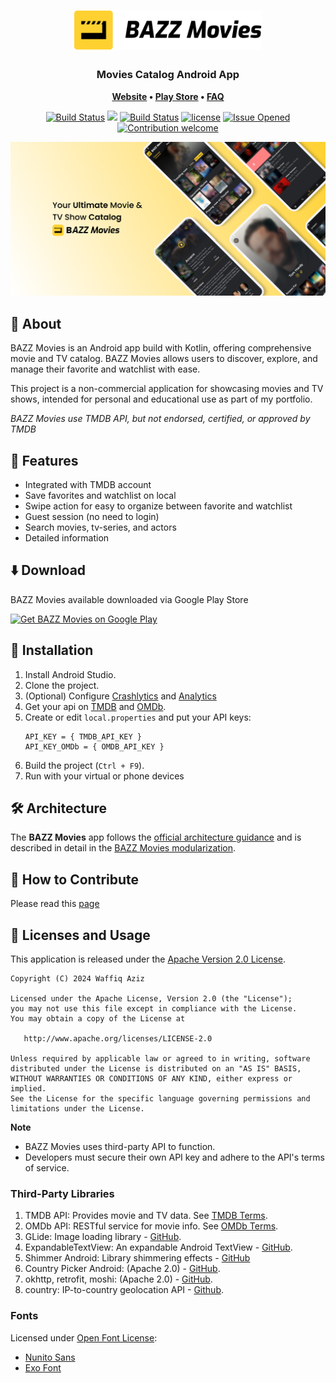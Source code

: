 <h1 align="center">
	<img
		width="300"
		alt="The Lounge"
		src="docs/images/bazz-movies.svg">
</h1>

<h3 align="center">
	Movies Catalog Android App
</h3>

<p align="center">
	<strong>
		<a href="https://waffiqaziz.github.io/bazzmovies">Website</a>
		•
		<a href="https://play.google.com/store/apps/details?id=com.bazz.bazz_movies">Play Store</a>
		•
		<a href="https://docs.google.com/document/d/1HNrj5i3Rnpr50Ldwgfz5ODpaJoWF17TXIop7xwtXkiU/edit?usp=sharing">FAQ</a>
	</strong>
</p>
<p align="center">
	<a href="https://github.com/waffiqaziz/BAZZ-Movies/releases"><img
		alt="Build Status"
		src="https://img.shields.io/github/v/release/waffiqaziz/BAZZ-Movies"></a>
	<a href="https://github.com/waffiqaziz/BAZZ-Movies/pulse" alt="Activity">
        	<img src="https://img.shields.io/github/commit-activity/m/waffiqaziz/BAZZ-Movies" /></a>
	<a href="https://github.com/waffiqaziz/BAZZ-Movies/actions"><img
		alt="Build Status"
		src="https://github.com/waffiqaziz/BAZZ-Movies/actions/workflows/debug_build.yml/badge.svg"></a>
	<a href="https://www.apache.org/licenses/LICENSE-2.0"><img
		alt="license"
		src="https://img.shields.io/badge/License-Apache%20Version%202.0-green.svg"></a>
	<a href="https://github.com/waffiqaziz/BAZZ-Movies/issues"><img
		alt="Issue Opened"
		src="https://img.shields.io/github/issues/waffiqaziz/BAZZ-Movies"></a>
	<a href=""><img
		alt="Contribution welcome"
		src="https://img.shields.io/badge/contributions-welcome-9EDF9C.svg"></a>
</p>

<p align="center">
	<img src="docs/images/featured-picture.png" width="550">
</p>

## 🚀 About

BAZZ Movies is an Android app build with Kotlin, offering comprehensive movie and TV catalog. BAZZ
Movies allows users to discover, explore, and manage their favorite and watchlist with ease.

This project is a non-commercial application for showcasing movies and TV shows, intended for
personal and educational use as part of my portfolio.

_BAZZ Movies use TMDB API, but not endorsed, certified, or approved by TMDB_

## 🌟 Features

- Integrated with TMDB account
- Save favorites and watchlist on local
- Swipe action for easy to organize between favorite and watchlist
- Guest session (no need to login)
- Search movies, tv-series, and actors
- Detailed information

## ⬇️ Download

BAZZ Movies available downloaded via Google Play Store

<a href="https://play.google.com/store/apps/details?id=com.bazz.bazz_movies" target="_blank">
<img src="https://play.google.com/intl/en_gb/badges/static/images/badges/en_badge_web_generic.png" width=200  alt="Get BAZZ Movies on Google Play"/>
</a>

## 📝 Installation

1. Install Android Studio.
2. Clone the project.
3. (Optional)
   Configure [Crashlytics](https://firebase.google.com/docs/crashlytics/get-started?platform=android)
   and [Analytics](https://firebase.google.com/docs/analytics/get-started?platform=android)
4. Get your api on [TMDB](https://developer.themoviedb.org/docs/getting-started)
   and [OMDb](https://www.omdbapi.com/apikey.aspx).
5. Create or edit `local.properties` and put your API keys:
   ```properties
   API_KEY = { TMDB_API_KEY }
   API_KEY_OMDb = { OMDB_API_KEY }
   ```
6. Build the project (`Ctrl + F9`).
7. Run with your virtual or phone devices

## 🛠️ Architecture

The **BAZZ Movies** app follows the
[official architecture guidance](https://developer.android.com/topic/architecture)
and is described in detail in the
[BAZZ Movies modularization](docs/BAZZMoviesModularization.md).

## 🤝 How to Contribute

Please read this [page](CONTRIBUTING.md)

## 📜 Licenses and Usage

This application is released under the [Apache Version 2.0 License](LICENSE).

    Copyright (C) 2024 Waffiq Aziz

    Licensed under the Apache License, Version 2.0 (the "License");
    you may not use this file except in compliance with the License.
    You may obtain a copy of the License at

       http://www.apache.org/licenses/LICENSE-2.0

    Unless required by applicable law or agreed to in writing, software
    distributed under the License is distributed on an "AS IS" BASIS,
    WITHOUT WARRANTIES OR CONDITIONS OF ANY KIND, either express or implied.
    See the License for the specific language governing permissions and
    limitations under the License.

**Note**

- BAZZ Movies uses third-party API to function.
- Developers must secure their own API key and adhere to the API's terms of service.

### Third-Party Libraries

1. TMDB API: Provides movie and TV data.
   See [TMDB Terms](https://www.themoviedb.org/api-terms-of-use).
2. OMDb API: RESTful service for movie info. See [OMDb Terms](https://www.omdbapi.com/legal.htm).
3. GLide: Image loading library - [GitHub](https://github.com/bumptech/glide).
4. ExpandableTextView: An expandable Android TextView - [GitHub](https://github.com/glailton/ExpandableTextView).
5. Shimmer Android: Library shimmering
   effects - [GitHub](https://github.com/facebookarchive/shimmer-android)
6. Country Picker Android: (Apache
   2.0) - [GitHub](https://github.com/waffiqaziz/country-picker-android).
7. okhttp, retrofit, moshi: (Apache 2.0) - [GitHub](https://github.com/square).
8. country: IP-to-country geolocation API - [Github](https://github.com/hakanensari/country).

### Fonts

Licensed under [Open Font License](https://openfontlicense.org/):

- [Nunito Sans](https://fonts.google.com/specimen/Nunito+Sans)
- [Exo Font](https://fonts.google.com/specimen/Exo)
